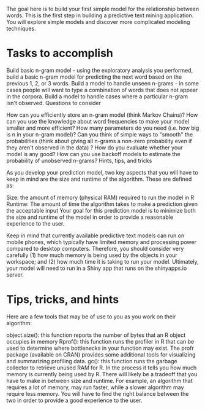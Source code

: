 ﻿The goal here is to build your first simple model for the relationship between words. This is the first step in building a predictive text mining application. You will explore simple models and discover more complicated modeling techniques.

# Tasks to accomplish

Build basic n-gram model - using the exploratory analysis you performed, build a basic n-gram model for predicting the next word based on the previous 1, 2, or 3 words.
Build a model to handle unseen n-grams - in some cases people will want to type a combination of words that does not appear in the corpora. Build a model to handle cases where a particular n-gram isn't observed.
Questions to consider

How can you efficiently store an n-gram model (think Markov Chains)?
How can you use the knowledge about word frequencies to make your model smaller and more efficient?
How many parameters do you need (i.e. how big is n in your n-gram model)?
Can you think of simple ways to "smooth" the probabilities (think about giving all n-grams a non-zero probability even if they aren't observed in the data) ?
How do you evaluate whether your model is any good?
How can you use backoff models to estimate the probability of unobserved n-grams?
Hints, tips, and tricks

As you develop your prediction model, two key aspects that you will have to keep in mind are the size and runtime of the algorithm. These are defined as:

Size: the amount of memory (physical RAM) required to run the model in R
Runtime: The amount of time the algorithm takes to make a prediction given the acceptable input
Your goal for this prediction model is to minimize both the size and runtime of the model in order to provide a reasonable experience to the user.

Keep in mind that currently available predictive text models can run on mobile phones, which typically have limited memory and processing power compared to desktop computers. Therefore, you should consider very carefully (1) how much memory is being used by the objects in your workspace; and (2) how much time it is taking to run your model. Ultimately, your model will need to run in a Shiny app that runs on the shinyapps.io server.

# Tips, tricks, and hints

Here are a few tools that may be of use to you as you work on their algorithm:

object.size(): this function reports the number of bytes that an R object occupies in memory
Rprof(): this function runs the profiler in R that can be used to determine where bottlenecks in your function may exist. The profr package (available on CRAN) provides some additional tools for visualizing and summarizing profiling data.
gc(): this function runs the garbage collector to retrieve unused RAM for R. In the process it tells you how much memory is currently being used by R.
There will likely be a tradeoff that you have to make in between size and runtime. For example, an algorithm that requires a lot of memory, may run faster, while a slower algorithm may require less memory. You will have to find the right balance between the two in order to provide a good experience to the user.